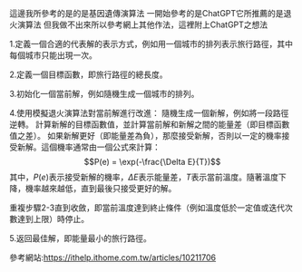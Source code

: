 這邊我所參考的是的是基因遺傳演算法
一開始參考的是ChatGPT它所推薦的是退火演算法 但我做不出來所以參考網上其他作法，這裡附上ChatGPT之想法

1.定義一個合適的代表解的表示方式，例如用一個城市的排列表示旅行路徑，其中每個城市只能出現一次。

2.定義一個目標函數，即旅行路徑的總長度。

3.初始化一個當前解，例如隨機生成一個城市的排列。

4.使用模擬退火演算法對當前解進行改進：
  隨機生成一個新解，例如將一段路徑逆轉。
  計算新解的目標函數值，並計算當前解和新解之間的能量差（即目標函數值之差）。
  如果新解更好（即能量差為負），那麼接受新解，否則以一定的機率接受新解。這個機率通常由一個公式來計算：$$P(e) = \exp(-\frac{\Delta E}{T})$$ 其中，$P(e)$表示接受新解的機率，$\Delta E$表示能量差，$T$表示當前溫度。隨著溫度下降，機率越來越低，直到最後只接受更好的解。

重複步驟2-3直到收斂，即當前溫度達到終止條件（例如溫度低於一定值或迭代次數達到上限）時停止。

5.返回最佳解，即能量最小的旅行路徑。

參考網站:https://ithelp.ithome.com.tw/articles/10211706
